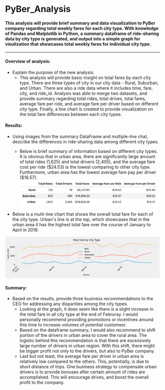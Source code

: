 # PyBer_Analysis
#### This analysis will provide brief summary and data visualization to PyBer company regarding total weekly fares for each city type. With knowledge of Pandas and Matplotlib in Python, a summary dataframe of ride-sharing data by city type is generated, and output into a simple graph for visulization that showcases total weekly fares for individual city type. 
---

#### Overview of analysis:
- Explain the purpose of the new analysis.
  - This analysis will provide basic insight on total fares by each city type. There are three types of city in our city data - Rural, Suburban, and Urban. There are also a ride data where it includes time, fare, city, and ride_id. Analysis was able to merge two datasets, and provide summary regarding total rides, total drives, total fares, average fare per ride, and average fare per driver based on different city type. Finally, a line chart is created to provide visualization on the total fare differences between each city types. 
  
#### Results:
- Using images from the summary DataFrame and multiple-line chat, describe the differences in ride-sharing data among different city types. 
  - Below is brief summary of information based on different city types. It is obvious that in urban area, there are significantly large amount of total rides (1,625) and total drivers (2,405), and the average fare cost per ride (\$24.53) is the lowest comparing to other city type. Furthermore, urban area has the lowest average fare pay per driver ($16.57).
![df_summary.png](analysis/df_summary.png)

 - Below is a multi-line chart that shows the overall total fare for each of the city type. Urban's line is at the top, which showcases that in the urban area it has the highest total fare over the course of January to April in 2019.  

![PyBer_fare_summary.png](analysis/PyBer_fare_summary.png)

#### Summary:
- Based on the results, provide three business recommendations to the CEO for addressing any disparities among the city types.
  - Looking at the graph, it does seem like there is a slight increase in the total fare in all city type at the end of Februray. I would personally recommend providing promotions or incentives around this time to increase volumes of potential customesr. 
  - Based on the dataframe summary, I would also recommend to shift portion of the drivers in urban area to cover the rural area. The logistic behind this recommendation is that there are excessively large number of drivers in urban region. With this shift, there might be bigger profit not only to the drivers, but also to PyBer company. 
  - Last but not least, the average fare per driver in urban area is relatively low compared to the others. This, potentially, is due to short distance of trips. One business strategy to compensate urban drivers is to provide bonuses after certain amount of rides are accomplished. This will encourage drives, and boost the overall profit to the company. 


